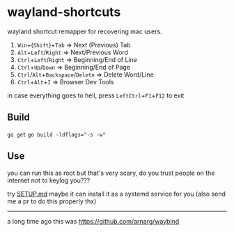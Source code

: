 # wayland-shortcuts

wayland shortcut remapper for recovering mac users.

1. `Win`+(`Shift`)+`Tab`             => Next (Previous) Tab
2. `Alt`+`Left`/`Right`              => Next/Previous Word
3. `Ctrl`+`Left`/`Right`             => Beginning/End of Line
4. `Ctrl`+`Up`/`Down`                => Beginning/End of Page
5. `Ctrl`/`Alt`+`Backspace`/`Delete` => Delete Word/Line
6. `Ctrl`+`Alt`+`I`                  => Browser Dev Tools

in case everything goes to hell, press `LeftCtrl`+`F1`+`F12` to exit

## Build

`go get`
`go build -ldflags="-s -w"`
                                                                         
## Use

you can run this as root but that's very scary, do you trust people on the internet not to keylog you???

try [SETUP.md](SETUP.md) maybe it can install it as a systemd service for you (also send me a pr to do this properly thx)

----

a long time ago this was https://github.com/arnarg/waybind
